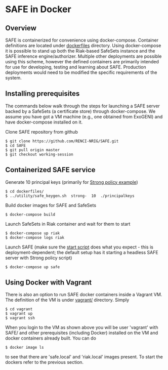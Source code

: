 # SAFE in Docker

## Overview

SAFE is containerized for convenience using docker-compose. Container definitions are located under [dockerfiles](dockerfiles/) directory. Using docker-compose it is possible to stand up both the Riak-based SafeSets instance and the SAFE inference engine/authorizer. Multiple other deployments are possible using this scheme, however the defined containers are primarily intended for use for developing, testing and learning about SAFE. Production deployments would need to be modified the specific requirements of the system.


## Installing prerequisites

The commands below walk through the steps for launching a SAFE server backed by a SafeSets (a certificate store) through docker-compose. We assume you have got a VM machine (e.g., one obtained from ExoGENI) and have docker-compose installed on it.  

Clone SAFE repository from github
```
$ git clone https://github.com/RENCI-NRIG/SAFE.git
$ cd SAFE
$ git pull origin master
$ git checkout working-session
```

## Containerized SAFE service

Generate 10 principal keys (primarily for [Strong policy example](safe-strong-hello-world.md))
```
$ cd dockerfiles/
$ ../utility/safe_keygen.sh  strong-  10  ./principalkeys
```

Build docker images for SAFE and SafeSets
```
$ docker-compose build
```

Launch SafeSets in Riak container and wait for them to start
```
$ docker-compose up riak
$ docker-compose logs riak
```

Launch SAFE (make sure the [start script](../dockerfiles/safe/start.sh) does what you expect - this is deployment-dependent; the default setup has it starting a headless SAFE server with Strong policy script)
```
$ docker-compose up safe
```

## Using Docker with Vagrant

There is also an option to run SAFE docker containers inside a Vagrant VM. The definition of the VM is under [vagrant/](vagrant/) directory. Simply

```
$ cd vagrant
$ vagrant up
$ vagrant ssh
```

When you login to the VM as shown above you will be user 'vagrant' with SAFE/ and other prerequisites (including Docker) installed on the VM and docker containers already built. You can do

```
$ docker image ls
```

to see that there are 'safe.local' and 'riak.local' images present. To start the dockers refer to the previous section.
